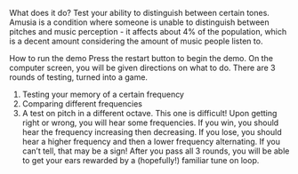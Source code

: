 
What does it do?
Test your ability to distinguish between certain tones. Amusia is a condition where someone is unable to distinguish between pitches and music perception - it affects about 4% of the population, which is a decent amount considering the amount of music people listen to.

How to run the demo
Press the restart button to begin the demo. On the computer screen, you will be given directions on what to do.
There are 3 rounds of testing, turned into a game.
1) Testing your memory of a certain frequency
2) Comparing different frequencies
3) A test on pitch in a different octave. This one is difficult!
Upon getting right or wrong, you will hear some frequencies. If you win, you should hear the frequency increasing then decreasing. If you lose, you should hear a higher frequency and then a lower frequency alternating. If you can’t tell, that may be a sign!
After you pass all 3 rounds, you will be able to get your ears rewarded by a (hopefully!) familiar tune on loop.
